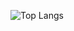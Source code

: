 ![Top Langs](https://github-readme-stats.vercel.app/api/top-langs/?username=anuraghazra&layout=compact)